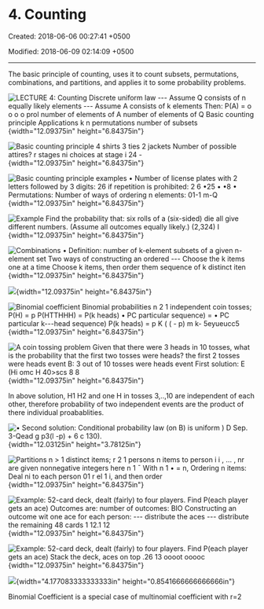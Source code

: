 # 4. Counting

Created: 2018-06-06 00:27:41 +0500

Modified: 2018-06-09 02:14:09 +0500

---

The basic principle of counting, uses it to count subsets, permutations, combinations, and partitions, and applies it to some probability problems.



![LECTURE 4: Counting Discrete uniform law --- Assume Q consists of n equally likely elements --- Assume A consists of k elements Then: P(A) = o o o o prol number of elements of A number of elements of Q Basic counting principle Applications k n permutations number of subsets ](media/Intro---Syllabus_4.-Counting-image1.png){width="12.09375in" height="6.84375in"}

![Basic counting principle 4 shirts 3 ties 2 jackets Number of possible attires? r stages ni choices at stage i 24 - ](media/Intro---Syllabus_4.-Counting-image2.png){width="12.09375in" height="6.84375in"}

![Basic counting principle examples • Number of license plates with 2 letters followed by 3 digits: 26 if repetition is prohibited: 2 6 •25 • •8 • Permutations: Number of ways of ordering n elements: 01-1 m-Q ](media/Intro---Syllabus_4.-Counting-image3.png){width="12.09375in" height="6.84375in"}

![Example Find the probability that: six rolls of a (six-sided) die all give different numbers. (Assume all outcomes equally likely.) (2,324) I ](media/Intro---Syllabus_4.-Counting-image4.png){width="12.09375in" height="6.84375in"}

![Combinations • Definition: number of k-element subsets of a given n-element set Two ways of constructing an ordered --- Choose the k items one at a time Choose k items, then order them sequence of k distinct iten ](media/Intro---Syllabus_4.-Counting-image5.png){width="12.09375in" height="6.84375in"}

![](media/Intro---Syllabus_4.-Counting-image6.png){width="12.09375in" height="6.84375in"}

![Binomial coefficient Binomial probabilities n 2 1 independent coin tosses; P(H) = p P(HTTHHH) = P(k heads) • PC particular sequence) = • PC particular k---head sequence) P(k heads) = p K ( ( - p) m k- 5eyueucc5 ](media/Intro---Syllabus_4.-Counting-image7.png){width="12.09375in" height="6.84375in"}

![A coin tossing problem Given that there were 3 heads in 10 tosses, what is the probability that the first two tosses were heads? the first 2 tosses were heads event B: 3 out of 10 tosses were heads event First solution: E (Hi omc H 40>scs 8 8 ](media/Intro---Syllabus_4.-Counting-image8.png){width="12.09375in" height="6.84375in"}



In above solution, H1 H2 and one H in tosses 3,..,10 are independent of each other, therefore probability of two independent events are the product of there individual proabablities.

![• Second solution: Conditional probability law (on B) is uniform ) D Sep. 3-Qead g p3(l -p) + 6 c 130). ](media/Intro---Syllabus_4.-Counting-image9.png){width="12.03125in" height="3.78125in"}



![Partitions n > 1 distinct items; r 2 1 persons n items to person i i , ... , nr are given nonnegative integers here n 1 ¯ With n 1 • = n, Ordering n items: Deal ni to each person 01 r el 1 i, and then order ](media/Intro---Syllabus_4.-Counting-image10.png){width="12.09375in" height="6.84375in"}

![Example: 52-card deck, dealt (fairly) to four players. Find P(each player gets an ace) Outcomes are: number of outcomes: BIO Constructing an outcome wit one ace for each person: --- distribute the aces --- distribute the remaining 48 cards 1 12.1 12 ](media/Intro---Syllabus_4.-Counting-image11.png){width="12.09375in" height="6.84375in"}

![Example: 52-card deck, dealt (fairly) to four players. Find P(each player gets an ace) Stack the deck, aces on top .26 13 oooot ooooc ](media/Intro---Syllabus_4.-Counting-image12.png){width="12.09375in" height="6.84375in"}



![](media/Intro---Syllabus_4.-Counting-image13.png){width="4.177083333333333in" height="0.8541666666666666in"}

Binomial Coefficient is a special case of multinomial coefficient with r=2














